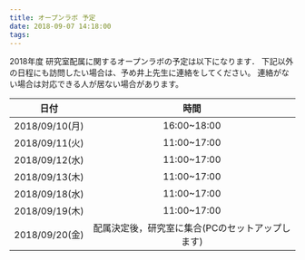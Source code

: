 ```yaml
---
title: オープンラボ 予定
date: 2018-09-07 14:18:00
tags:
---
```


2018年度 研究室配属に関するオープンラボの予定は以下になります．
下記以外の日程にも訪問したい場合は、予め井上先生に連絡をしてください。
連絡がない場合は対応できる人が居ない場合があります。


|日付|時間|
|:-:|:-:|
|2018/09/10(月)|16:00~18:00|
|2018/09/11(火)|11:00~17:00|
|2018/09/12(水)|11:00~17:00|
|2018/09/13(木)|11:00~17:00|
|2018/09/18(水)|11:00~17:00|
|2018/09/19(木)|11:00~17:00|
|2018/09/20(金)|配属決定後，研究室に集合(PCのセットアップします)|

